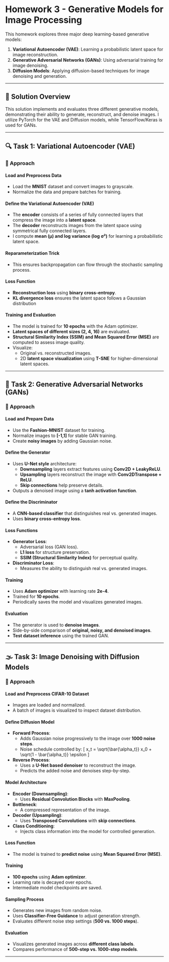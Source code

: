 # Homework 3 - Generative Models for Image Processing

This homework explores three major deep learning-based generative models:

1. **Variational Autoencoder (VAE)**: Learning a probabilistic latent space for image reconstruction.
2. **Generative Adversarial Networks (GANs)**: Using adversarial training for image denoising.
3. **Diffusion Models**: Applying diffusion-based techniques for image denoising and generation.

---

## 🚀 Solution Overview

This solution implements and evaluates three different generative models, demonstrating their ability to generate, reconstruct, and denoise images. I utilize PyTorch for the VAE and Diffusion models, while TensorFlow/Keras is used for GANs.

---

## 🔍 Task 1: Variational Autoencoder (VAE)

### 📌 Approach

#### Load and Preprocess Data
- Load the **MNIST** dataset and convert images to grayscale.
- Normalize the data and prepare batches for training.

#### Define the Variational Autoencoder (VAE)
- The **encoder** consists of a series of fully connected layers that compress the image into a **latent space**.
- The **decoder** reconstructs images from the latent space using symmetrical fully connected layers.
- I compute **mean (μ) and log variance (log σ²)** for learning a probabilistic latent space.

#### Reparameterization Trick
- This ensures backpropagation can flow through the stochastic sampling process.

#### Loss Function
- **Reconstruction loss** using **binary cross-entropy**.
- **KL divergence loss** ensures the latent space follows a Gaussian distribution

#### Training and Evaluation
- The model is trained for **10 epochs** with the Adam optimizer.
- **Latent spaces of different sizes (2, 4, 16)** are evaluated.
- **Structural Similarity Index (SSIM) and Mean Squared Error (MSE)** are computed to assess image quality.
- Visualize:
  - Original vs. reconstructed images.
  - 2D **latent space visualization** using **T-SNE** for higher-dimensional latent spaces.

---

## 🎨 Task 2: Generative Adversarial Networks (GANs)

### 📌 Approach

#### Load and Prepare Data
- Use the **Fashion-MNIST** dataset for training.
- Normalize images to **[-1,1]** for stable GAN training.
- Create **noisy images** by adding Gaussian noise.

#### Define the Generator
- Uses **U-Net style** architecture:
  - **Downsampling** layers extract features using **Conv2D + LeakyReLU**.
  - **Upsampling** layers reconstruct the image with **Conv2DTranspose + ReLU**.
  - **Skip connections** help preserve details.
- Outputs a denoised image using a **tanh activation function**.

#### Define the Discriminator
- A **CNN-based classifier** that distinguishes real vs. generated images.
- Uses **binary cross-entropy loss**.

#### Loss Functions
- **Generator Loss**:
  - Adversarial loss (GAN loss).
  - **L1 loss** for structure preservation.
  - **SSIM (Structural Similarity Index)** for perceptual quality.
- **Discriminator Loss**:
  - Measures the ability to distinguish real vs. generated images.

#### Training
- Uses **Adam optimizer** with learning rate **2e-4**.
- Trained for **10 epochs**.
- Periodically saves the model and visualizes generated images.

#### Evaluation
- The generator is used to **denoise images**.
- Side-by-side comparison of **original, noisy, and denoised images**.
- **Test dataset inference** using the trained GAN.

---

## 🌫️ Task 3: Image Denoising with Diffusion Models

### 📌 Approach

#### Load and Preprocess CIFAR-10 Dataset
- Images are loaded and normalized.
- A batch of images is visualized to inspect dataset distribution.

#### Define Diffusion Model
- **Forward Process**:
  - Adds Gaussian noise progressively to the image over **1000 noise steps**.
  - Noise schedule controlled by:
    \[
    x_t = \sqrt{\bar{\alpha_t}} x_0 + \sqrt{1 - \bar{\alpha_t}} \epsilon
    \]
- **Reverse Process**:
  - Uses a **U-Net based denoiser** to reconstruct the image.
  - Predicts the added noise and denoises step-by-step.

#### Model Architecture
- **Encoder (Downsampling)**:
  - Uses **Residual Convolution Blocks** with **MaxPooling**.
- **Bottleneck**:
  - A compressed representation of the image.
- **Decoder (Upsampling)**:
  - Uses **Transposed Convolutions** with **skip connections**.
- **Class Conditioning**:
  - Injects class information into the model for controlled generation.

#### Loss Function
- The model is trained to **predict noise** using **Mean Squared Error (MSE)**.

#### Training
- **100 epochs** using **Adam optimizer**.
- Learning rate is decayed over epochs.
- Intermediate model checkpoints are saved.

#### Sampling Process
- Generates new images from random noise.
- Uses **Classifier-Free Guidance** to adjust generation strength.
- Evaluates different noise step settings (**500 vs. 1000 steps**).

#### Evaluation
- Visualizes generated images across **different class labels**.
- Compares performance of **500-step vs. 1000-step models**.

---